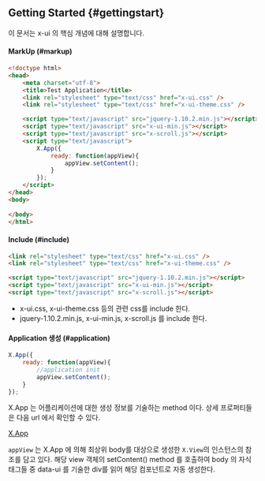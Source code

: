 ## Getting Started {#gettingstart}
이 문서는 x-ui 의 핵심 개념에 대해 설명합니다.


#### MarkUp (#markup)
```html
<!doctype html>
<head>
	<meta charset="utf-8">
	<title>Test Application</title>
	<link rel="stylesheet" type="text/css" href="x-ui.css" />
	<link rel="stylesheet" type="text/css" href="x-ui-theme.css" />

	<script type="text/javascript" src="jquery-1.10.2.min.js"></script>
	<script type="text/javascript" src="x-ui-min.js"></script>
	<script type="text/javascript" src="x-scroll.js"></script>
	<script type="text/javascript">
		X.App({
			ready: function(appView){
				appView.setContent();
			}
		});
	</script>
</head>
<body>
	
</body>
</html>
```


#### Include (#include)
```html
<link rel="stylesheet" type="text/css" href="x-ui.css" />
<link rel="stylesheet" type="text/css" href="x-ui-theme.css" />

<script type="text/javascript" src="jquery-1.10.2.min.js"></script>
<script type="text/javascript" src="x-ui-min.js"></script>
<script type="text/javascript" src="x-scroll.js"></script>
```
+ x-ui.css, x-ui-theme.css 등의 관련 css를 include 한다.
+ jquery-1.10.2.min.js, x-ui-min.js, x-scroll.js 를 include 한다.


#### Application 생성 (#application)
```javascript
X.App({
	ready: function(appView){
		//application init
		appView.setContent();
	}
});
```
X.App 는 어플리케이션에 대한 생성 정보를 기술하는 method 이다. 상세 프로퍼티들은 다음 url 에서 확인할 수 있다.

[X.App](./assets/x-ui-1.0.3/doc/X.html#toc8)

`appView` 는 X.App 에 의해 최상위 body를 대상으로 생성한 `X.View`의 인스턴스의 참조를 담고 있다. 해당 view 객체의 setContent() method 를 호출하여 body 의 자식 태그들 중 data-ui 를 기술한 div를 읽어 해당 컴포넌트로 자동 생성한다.
